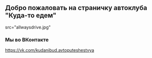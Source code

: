 ## Добро пожаловать на страничку автоклуба "Куда-то едем"
src="allwaysdrive.jpg"

### Мы во ВКонтакте
https://vk.com/kudanibud.avtoputeshestvya
